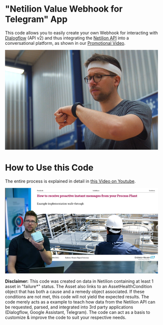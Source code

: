 # "Netilion Value Webhook for Telegram" App
This code allows you to easily create your own Webhook for interacting with [Dialogflow](https://dialogflow.com/) (API v2) and thus integrating the [Netilion API](https://api.netilion.endress.com/doc/v1/) into a conversational platform, as shown in our [Promotional Video](https://www.youtube.com/watch?v=t2_wmIuDhNE).

![Screenshot from Promotional Video](/images/promo_vid_thumbnail.PNG)


# How to Use this Code
The entire process is explained in detail in [this Video on Youtube](https://www.youtube.com/watch?v=VfkfDQ7elzE).

![Screenshot from How-To Video](/images/explanation_vid_thumbnail.PNG)

**Disclaimer:**
This code was created on data in Netilion containing at least 1 asset in "failure*" status. The Asset also links to an AssetHealthCondition object that has both a cause and a remedy object associated. If these conditions are not met, this code will not yield the expected results. The code merely acts as a example to teach how data from the Netilion API can be requested, parsed, and integrated into 3rd party applications (Dialogflow, Google Assistant, Telegram). The code can act as a basis to customize & improve the code to suit your respective needs.
